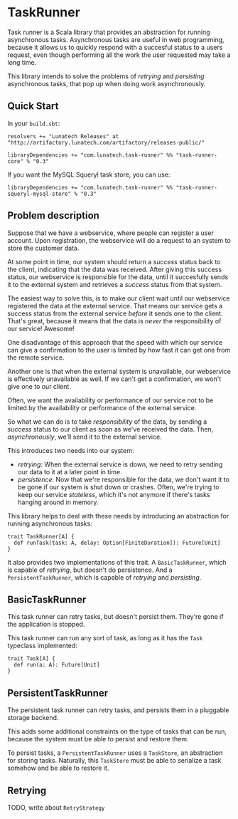 TaskRunner
==========

Task runner is a Scala library that provides an abstraction for running asynchronous tasks. Asynchronous tasks are useful in web programming, because it allows us to quickly respond with a succesful status to a users request, even though performing all the work the user requested may take a long time.

This library intends to solve the problems of _retrying_ and _persisting_ asynchronous tasks, that pop up when doing work asynchronously.

Quick Start
-----------

In your `build.sbt`:

    resolvers += "Lunatech Releases" at "http://artifactory.lunatech.com/artifactory/releases-public/"
    
    libraryDependencies += "com.lunatech.task-runner" %% "task-runner-core" % "0.3"
    
If you want the MySQL Squeryl task store, you can use:

    libraryDependencies += "com.lunatech.task-runner" %% "task-runner-squeryl-mysql-store" % "0.3"

Problem description
-------------------
Suppose that we have a webservice, where people can register a user account. Upon registration, the webservice will do a request to an system to store the customer data.

At some point in time, our system should return a _success_ status back to the client, indicating that the data was received. After giving this success status, our webservice is responsible for the data, until it succesfully sends it to the external system and retrieves a _success_ status from that system.

The easiest way to solve this, is to make our client wait until our webservice registered the data at the external service. That means our service gets a success status from the external service _before_ it sends one to the client. That's great, because it means that the data is _never_ the responsibility of our service! Awesome!

One disadvantage of this approach that the speed with which our service can give a confirmation to the user is limited by how fast it can get one from the remote service.

Another one is that when the external system is unavailable, our webservice is effectively unavailable as well. If we can't get a confirmation, we won't give one to our client.

Often, we want the availability or performance of our service not to be limited by the availability or performance of the external service.

So what we can do is to take _responsibility_ of the data, by sending a _success_ status to our client as soon as we've received the data. Then, _asynchronously_, we'll send it to the external service.

This introduces two needs into our system:

 * _retrying_: When the external service is down, we need to retry sending our data to it at a later point in time.
 * _persistence_: Now that we're responsible for the data, we don't want it to be gone if our system is shut down or crashes. Often, we're trying to keep our service _stateless_, which it's not anymore if there's tasks hanging around in memory.

This library helps to deal with these needs by introducing an abstraction for running asynchronous tasks:

    trait TaskRunner[A] {
      def runTask(task: A, delay: Option[FiniteDuration]): Future[Unit]
    }

It also provides two implementations of this trait. A `BasicTaskRunner`, which is capable of _retrying_, but doesn't do persistence. And a `PersistentTaskRunner`, which is capable of _retrying_ and _persisting_.

BasicTaskRunner
---------------

This task runner can retry tasks, but doesn't persist them. They're gone if the application is stopped.

This task runner can run any sort of task, as long as it has the `Task` typeclass implemented:

    trait Task[A] {
      def run(a: A): Future[Unit]      
    }

PersistentTaskRunner
--------------------

The persistent task runner can retry tasks, and persists them in a pluggable storage backend.

This adds some additional constraints on the type of tasks that can be run, because the system must be able to persist and restore them.

To persist tasks, a `PersistentTaskRunner` uses a `TaskStore`, an abstraction for storing tasks. Naturally, this `TaskStore` must be able to serialize a task somehow and be able to restore it.

Retrying
--------

TODO, write about `RetryStrategy`


